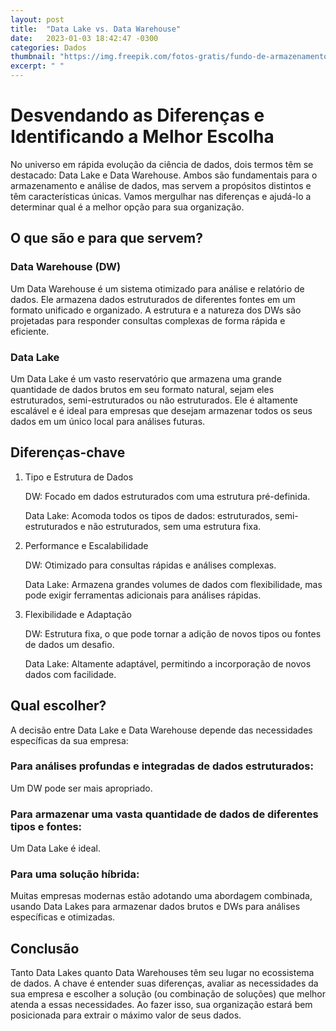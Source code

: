 ```yaml
---
layout: post
title:  "Data Lake vs. Data Warehouse"
date:   2023-01-03 18:42:47 -0300
categories: Dados
thumbnail: "https://img.freepik.com/fotos-gratis/fundo-de-armazenamento-em-nuvem-remixado-do-dominio-publico-pela-nasa_53876-104240.jpg?t=st=1694353570~exp=1694354170~hmac=345948e71323f1c2d18c9720d7dd44b3229f39df5e46df3a408682cfaa7a2c21"
excerpt: " "
---
```


# Desvendando as Diferenças e Identificando a Melhor Escolha

No universo em rápida evolução da ciência de dados, dois termos têm se destacado: Data Lake e Data Warehouse. Ambos são fundamentais para o armazenamento e análise de dados, mas servem a propósitos distintos e têm características únicas. Vamos mergulhar nas diferenças e ajudá-lo a determinar qual é a melhor opção para sua organização.

## O que são e para que servem?

### Data Warehouse (DW)

Um Data Warehouse é um sistema otimizado para análise e relatório de dados. Ele armazena dados estruturados de diferentes fontes em um formato unificado e organizado. A estrutura e a natureza dos DWs são projetadas para responder consultas complexas de forma rápida e eficiente.

### Data Lake

Um Data Lake é um vasto reservatório que armazena uma grande quantidade de dados brutos em seu formato natural, sejam eles estruturados, semi-estruturados ou não estruturados. Ele é altamente escalável e é ideal para empresas que desejam armazenar todos os seus dados em um único local para análises futuras.

## Diferenças-chave
1. Tipo e Estrutura de Dados

    DW: Focado em dados estruturados com uma estrutura pré-definida.
    
    Data Lake: Acomoda todos os tipos de dados: estruturados, semi-estruturados e não estruturados, sem uma estrutura fixa.

2. Performance e Escalabilidade

    DW: Otimizado para consultas rápidas e análises complexas.
    
    Data Lake: Armazena grandes volumes de dados com flexibilidade, mas pode exigir ferramentas adicionais para análises rápidas.

3. Flexibilidade e Adaptação

    DW: Estrutura fixa, o que pode tornar a adição de novos tipos ou fontes de dados um desafio.
    
    Data Lake: Altamente adaptável, permitindo a incorporação de novos dados com facilidade.

## Qual escolher?

A decisão entre Data Lake e Data Warehouse depende das necessidades específicas da sua empresa:

### Para análises profundas e integradas de dados estruturados: 

Um DW pode ser mais apropriado.
    
### Para armazenar uma vasta quantidade de dados de diferentes tipos e fontes: 

Um Data Lake é ideal.
    
### Para uma solução híbrida: 

Muitas empresas modernas estão adotando uma abordagem combinada, usando Data Lakes para armazenar dados brutos e DWs para análises específicas e otimizadas.

## Conclusão

Tanto Data Lakes quanto Data Warehouses têm seu lugar no ecossistema de dados. A chave é entender suas diferenças, avaliar as necessidades da sua empresa e escolher a solução (ou combinação de soluções) que melhor atenda a essas necessidades. Ao fazer isso, sua organização estará bem posicionada para extrair o máximo valor de seus dados.